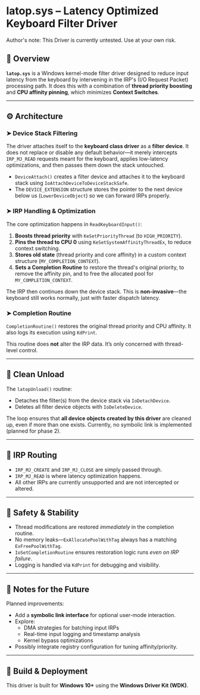 # latop.sys – Latency Optimized Keyboard Filter Driver

Author's note: This Driver is currently untested. Use at your own risk. 

## 🧠 Overview

**`latop.sys`** is a Windows kernel-mode filter driver designed to reduce input latency from the keyboard by intervening in the IRP's (I/O Request Packet) processing path. It does this with a combination of **thread priority boosting** and **CPU affinity pinning**, which minimizes **Context Switches**. 


---

## ⚙️ Architecture

### ➤ Device Stack Filtering

The driver attaches itself to the **keyboard class driver** as a **filter device**. It does not replace or disable any default behavior—it merely intercepts `IRP_MJ_READ` requests meant for the keyboard, applies low-latency optimizations, and then passes them down the stack untouched.

- `DeviceAttach()` creates a filter device and attaches it to the keyboard stack using `IoAttachDeviceToDeviceStackSafe`.
- The `DEVICE_EXTENSION` structure stores the pointer to the next device below us (`LowerDeviceObject`) so we can forward IRPs properly.

### ➤ IRP Handling & Optimization

The core optimization happens in `ReadKeyboardInput()`:

1. **Boosts thread priority** with `KeSetPriorityThread` (to `HIGH_PRIORITY`).
2. **Pins the thread to CPU 0** using `KeSetSystemAffinityThreadEx`, to reduce context switching.
3. **Stores old state** (thread priority and core affinity) in a custom context structure (`MY_COMPLETION_CONTEXT`).
4. **Sets a Completion Routine** to restore the thread's original priority, to remove the affinity pin, and to free the allocated pool for `MY_COMPLETION_CONTEXT`.

The IRP then continues down the device stack. This is **non-invasive**—the keyboard still works normally, just with faster dispatch latency.

### ➤ Completion Routine

`CompletionRoutine()` restores the original thread priority and CPU affinity. It also logs its execution using `KdPrint`.

This routine does **not** alter the IRP data. It’s only concerned with thread-level control.

---

## 🧹 Clean Unload

The `latopUnload()` routine:

- Detaches the filter(s) from the device stack via `IoDetachDevice`.
- Deletes all filter device objects with `IoDeleteDevice`.

The loop ensures that **all device objects created by this driver** are cleaned up, even if more than one exists. Currently, no symbolic link is implemented (planned for phase 2).

---

## 🛑 IRP Routing

- `IRP_MJ_CREATE` and `IRP_MJ_CLOSE` are simply passed through.
- `IRP_MJ_READ` is where latency optimization happens.
- All other IRPs are currently unsupported and are not intercepted or altered.

---

## 🔐 Safety & Stability

- Thread modifications are restored *immediately* in the completion routine.
- No memory leaks—`ExAllocatePoolWithTag` always has a matching `ExFreePoolWithTag`.
- `IoSetCompletionRoutine` ensures restoration logic runs *even on IRP failure*.
- Logging is handled via `KdPrint` for debugging and visibility.

---

## 📌 Notes for the Future

Planned improvements:

- Add a **symbolic link interface** for optional user-mode interaction.
- Explore:
  - DMA strategies for batching input IRPs
  - Real-time input logging and timestamp analysis
  - Kernel bypass optimizations
- Possibly integrate registry configuration for tuning affinity/priority.

---

## 🔧 Build & Deployment

This driver is built for **Windows 10+** using the **Windows Driver Kit (WDK)**.
